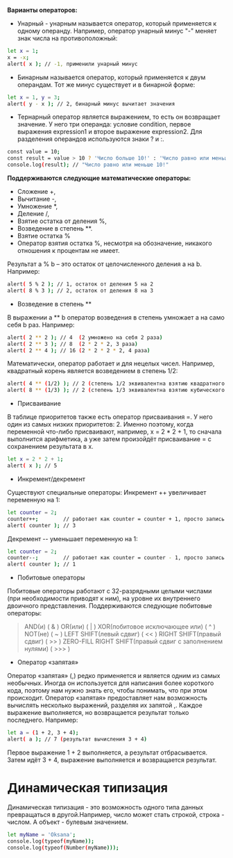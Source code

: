  **Варианты операторов:**

 - Унарный - унарным называется оператор, который применяется к одному операнду. Например, оператор унарный минус "-" меняет знак числа на противоположный:

```sh 
let x = 1;
x = -x;
alert( x ); // -1, применили унарный минус
```
 - Бинарным называется оператор, который применяется к двум операндам. Тот же минус существует и в бинарной форме:
 ```sh
let x = 1, y = 3;
alert( y - x ); // 2, бинарный минус вычитает значения
```

 - Тернарный оператор является выражением, то есть он возвращает значение. У него три операнда: условие condition, первое выражения expression1 и второе выражение expression2. Для разделения операндов используются знаки ? и :.
 ```sh
const value = 10;
const result = value > 10 ? 'Число больше 10!' : 'Число равно или меньше 10!';
console.log(result); // "Число равно или меньше 10!"
```
**Поддерживаются следующие математические операторы:**

- Сложение +,
- Вычитание -,
- Умножение *,
- Деление /,
- Взятие остатка от деления %,
- Возведение в степень **.
- Взятие остатка %
- Оператор взятия остатка %, несмотря на обозначение, никакого отношения к процентам не имеет.

Результат a % b – это остаток от целочисленного деления a на b.
Например:
 ```sh
alert( 5 % 2 ); // 1, остаток от деления 5 на 2
alert( 8 % 3 ); // 2, остаток от деления 8 на 3
```

 - Возведение в степень **
 
В выражении a ** b оператор возведения в степень умножает a на само себя b раз.
Например:
 ```sh
alert( 2 ** 2 ); // 4  (2 умножено на себя 2 раза)
alert( 2 ** 3 ); // 8  (2 * 2 * 2, 3 раза)
alert( 2 ** 4 ); // 16 (2 * 2 * 2 * 2, 4 раза)
```
Математически, оператор работает и для нецелых чисел. Например, квадратный корень является возведением в степень 1/2:
 ```sh
alert( 4 ** (1/2) ); // 2 (степень 1/2 эквивалентна взятию квадратного корня)
alert( 8 ** (1/3) ); // 2 (степень 1/3 эквивалентна взятию кубического корня)
```
 - Присваивание

В таблице приоритетов также есть оператор присваивания =. У него один из самых низких приоритетов: 2.
Именно поэтому, когда переменной что-либо присваивают, например, x = 2 * 2 + 1, то сначала выполнится арифметика, а уже затем произойдёт присваивание = с сохранением результата в x.
 ```sh
let x = 2 * 2 + 1;
alert( x ); // 5
```
 - Инкремент/декремент

Существуют специальные операторы:
Инкремент ++ увеличивает переменную на 1:
 ```sh
let counter = 2;
counter++;        // работает как counter = counter + 1, просто запись короче
alert( counter ); // 3
```
Декремент -- уменьшает переменную на 1:
 ```sh
let counter = 2;
counter--;        // работает как counter = counter - 1, просто запись короче
alert( counter ); // 1
```

 - Побитовые операторы

Побитовые операторы работают с 32-разрядными целыми числами (при необходимости приводят к ним), на уровне их внутреннего двоичного представления.
Поддерживаются следующие побитовые операторы:

> AND(и) ( & )
> OR(или) ( | )
> XOR(побитовое исключающее или) ( ^ )
> NOT(не) ( ~ )
> LEFT SHIFT(левый сдвиг) ( << )
> RIGHT SHIFT(правый сдвиг) ( >> )
> ZERO-FILL RIGHT SHIFT(правый сдвиг с заполнением нулями) ( >>> )

 - Оператор «запятая»
 
Оператор «запятая» (,) редко применяется и является одним из самых необычных. Иногда он используется для написания более короткого кода, поэтому нам нужно знать его, чтобы понимать, что при этом происходит.
Оператор «запятая» предоставляет нам возможность вычислять несколько выражений, разделяя их запятой ,. Каждое выражение выполняется, но возвращается результат только последнего.
Например:
 ```sh
let a = (1 + 2, 3 + 4);
alert( a ); // 7 (результат вычисления 3 + 4)
```
Первое выражение 1 + 2 выполняется, а результат отбрасывается. Затем идёт 3 + 4, выражение выполняется и возвращается результат.

# Динамическая типизация

Динамическая типизация - это возможность одного типа данных превращаться в другой.Например, число может стать строкой, строка - числом. А объект - булевым значением.
```sh
let myName = 'Oksana';
console.log(typeof(myName));
console.log(typeof(Number(myName)));
```